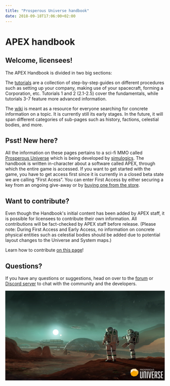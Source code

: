 ```yaml
---
title: "Prosperous Universe handbook"
date: 2018-09-18T17:06:00+02:00
---
```


# APEX handbook

## Welcome, licensees!

The APEX Handbook is divided in two big sections:

The [tutorials](tutorials) are a collection of step-by-step guides on different procedures such as setting up your company, making use of your spacecraft, forming a Corporation, etc. Tutorials 1 and 2 (2.1-2.5) cover the fundamentals, while tutorials 3-7 feature more advanced information.

The [wiki](wiki) is meant as a resource for everyone searching for concrete information on a topic. It is currently still its early stages. In the future, it will span different categories of sub-pages such as history, factions, celestial bodies, and more.

## Psst! New here?

All the information on these pages pertains to a sci-fi MMO called [Prosperous Universe](https://prosperousuniverse.com/) which is being developed by [simulogics](https://simulogics.net/). The handbook is written in-character about a software called APEX, through which the entire game is accessed. If you want to get started with the game, you have to get access first since it is currently in a closed beta state we are calling “First Acess”. You can enter First Access by either securing a key from an ongoing give-away or by [buying one from the store](LINK).

## Want to contribute?

Even though the Handbook's initial content has been added by APEX staff, it is possible for licensees to contribute their own information. All contributions will be fact-checked by APEX staff before release. (Please note: During First Access and Early Access, no information on concrete physical entities such as celestial bodies should be added due to potential layout changes to the Universe and System maps.)

Learn how to contribute [on this page](https://github.com/simulogics/prosperousuniverse-docs#contribute-by-editing-the-wiki-on-your-own-machine)!

## Questions?

If you have any questions or suggestions, head on over to the [forum](https://com.prosperousuniverse.com/) or [Discord server](https://discordapp.com/invite/G7gj7PT) to chat with the community and the developers.

![Explorers artwork](explorers-artwork.jpg)